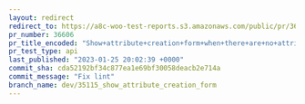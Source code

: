 ```yaml
---
layout: redirect
redirect_to: https://a8c-woo-test-reports.s3.amazonaws.com/public/pr/36606/api/index.html
pr_number: 36606
pr_title_encoded: "Show+attribute+creation+form+when+there+are+no+attributes"
pr_test_type: api
last_published: "2023-01-25 20:02:39 +0000"
commit_sha: cda52192bf34c877ea1e69bf30058deacb2e714a
commit_message: "Fix lint"
branch_name: dev/35115_show_attribute_creation_form
---
```

